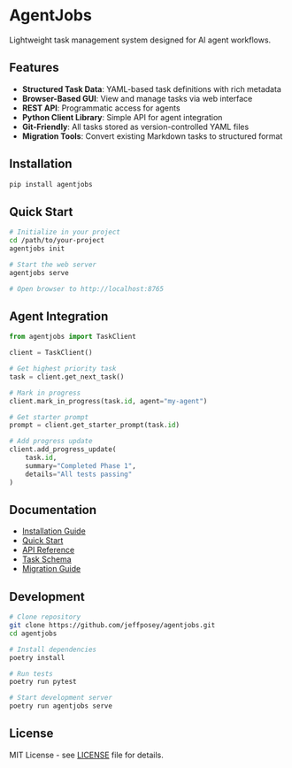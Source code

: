 # AgentJobs

Lightweight task management system designed for AI agent workflows.

## Features

- **Structured Task Data**: YAML-based task definitions with rich metadata
- **Browser-Based GUI**: View and manage tasks via web interface
- **REST API**: Programmatic access for agents
- **Python Client Library**: Simple API for agent integration
- **Git-Friendly**: All tasks stored as version-controlled YAML files
- **Migration Tools**: Convert existing Markdown tasks to structured format

## Installation

```bash
pip install agentjobs
```

## Quick Start

```bash
# Initialize in your project
cd /path/to/your-project
agentjobs init

# Start the web server
agentjobs serve

# Open browser to http://localhost:8765
```

## Agent Integration

```python
from agentjobs import TaskClient

client = TaskClient()

# Get highest priority task
task = client.get_next_task()

# Mark in progress
client.mark_in_progress(task.id, agent="my-agent")

# Get starter prompt
prompt = client.get_starter_prompt(task.id)

# Add progress update
client.add_progress_update(
    task.id,
    summary="Completed Phase 1",
    details="All tests passing"
)
```

## Documentation

- [Installation Guide](docs/installation.md)
- [Quick Start](docs/quickstart.md)
- [API Reference](docs/api-reference.md)
- [Task Schema](docs/task-schema.md)
- [Migration Guide](docs/migration-guide.md)

## Development

```bash
# Clone repository
git clone https://github.com/jeffposey/agentjobs.git
cd agentjobs

# Install dependencies
poetry install

# Run tests
poetry run pytest

# Start development server
poetry run agentjobs serve
```

## License

MIT License - see [LICENSE](LICENSE) file for details.
